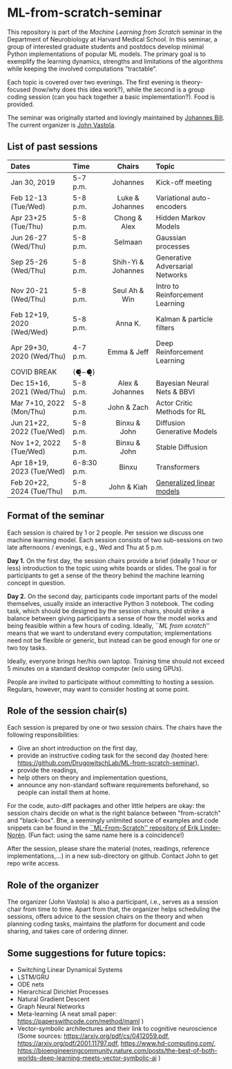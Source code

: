 # ML-from-scratch-seminar
This repository is part of the _Machine Learning from Scratch_ seminar in the Department of Neurobiology at Harvard Medical School.
In this seminar, a group of interested graduate students and postdocs develop minimal Python implementations of popular ML models. The primary goal is to exemplify the learning dynamics, strengths and limitations of the algorithms while keeping the involved computations "tractable".

Each topic is covered over two evenings. The first evening is theory-focused (how/why does this idea work?), while the second is a group coding session (can you hack together a basic implementation?). Food is provided.

The seminar was originally started and lovingly maintained by [Johannes Bill](https://billscientific.github.io/). 
The current organizer is [John Vastola](https://johnvastola.com). 

## List of past sessions

|     Dates                  |   Time   |     Chairs           |     Topic                       |
|:---------------------------|:---------|:--------------------:|:--------------------------------|
| Jan 30, 2019               | 5-7 p.m. | Johannes             | Kick-off meeting                |
| Feb 12-13 (Tue/Wed)        | 5-8 p.m. | Luke & Johannes      | Variational auto-encoders       |
| Apr 23+25 (Tue/Thu)        | 5-8 p.m. | Chong & Alex         | Hidden Markov Models            |
| Jun 26-27 (Wed/Thu)        | 5-8 p.m. | Selmaan              | Gaussian processes              |
| Sep 25-26 (Wed/Thu)        | 5-8 p.m. | Shih-Yi & Johannes   | Generative Adversarial Networks |
| Nov 20-21 (Wed/Thu)        | 5-8 p.m. | Seul Ah & Win        | Intro to Reinforcement Learning |
| Feb 12+19, 2020 (Wed/Wed)  | 5-8 p.m. | Anna K.              | Kalman & particle filters       |
| Apr 29+30, 2020 (Wed/Thu)  | 4-7 p.m. | Emma & Jeff          | Deep Reinforcement Learning     |
| COVID BREAK                | (⚈̥̥̥̥̥́⌢⚈̥̥̥̥̥̀)    |                      |                                 |
| Dec 15+16, 2021 (Wed/Thu)  | 5-8 p.m. | Alex & Johannes      | Bayesian Neural Nets & BBVI     |
| Mar  7+10, 2022 (Mon/Thu)  | 5-8 p.m. | John & Zach          | Actor Critic Methods for RL     |
| Jun 21+22, 2022 (Tue/Wed)  | 5-8 p.m. | Binxu & John         | Diffusion Generative Models     |
| Nov 1+2, 2022 (Tue/Wed)    | 5-8 p.m. | Binxu & John         | Stable Diffusion                |
| Apr 18+19, 2023 (Tue/Wed)  | 6-8:30 p.m. | Binxu          | Transformers                    |
| Feb 20+22, 2024 (Tue/Thu)  | 5-8 p.m. | John & Kiah   | [Generalized linear models](https://github.com/DrugowitschLab/ML-from-scratch-seminar/tree/master/GLMs) |


## Format of the seminar

Each session is chaired by 1 or 2 people.
Per session we discuss one machine learning model.
Each session consists of two sub-sessions on two late afternoons / evenings, e.g., Wed and Thu at 5 p.m.

**Day 1.** On the first day, the session chairs provide a brief (ideally 1 hour or less) introduction to the topic using white boards or slides.
The goal is for participants to get a sense of the theory behind the machine learning concept in question.

**Day 2.** On the second day, participants code important parts of the model themselves, usually inside an interactive Python 3 notebook. 
The coding task, which should be designed by the session chairs, should strike a balance between giving participants a sense of how the model works and being feasible within a few hours of coding. 
Ideally, ``*ML from scratch*'' means that we want to understand every computation; implementations need not be flexible or generic, but instead can be good enough for one or two toy tasks.

Ideally, everyone brings her/his own laptop.
Training time should not exceed 5 minutes on a standard desktop computer (w/o using GPUs).

People are invited to participate without committing to hosting a session. Regulars, however, may want to consider hosting at some point.

## Role of the session chair(s)
Each session is prepared by one or two session chairs.
The chairs have the following responsibilities:
  - Give an short introduction on the first day,
  - provide an instructive coding task for the second day (hosted here:  https://github.com/DrugowitschLab/ML-from-scratch-seminar),
  - provide the readings,
  - help others on theory and implementation questions,
  - announce any non-standard software requirements beforehand, so people can install them at home.

For the code, auto-diff packages and other little helpers are okay: the session chairs decide on what is the right balance between "from-scratch" and "black-box". Btw, a seemingly unlimited source of examples and code snippets can be found in the [``ML-From-Scratch'' repository of Erik Linder-Norén](https://github.com/eriklindernoren/ML-From-Scratch). (Fun fact: using the same name here is a coincidence!)

After the session, please share the material (notes, readings, reference implementations,...) in a new sub-directory on github. Contact John to get repo write access.

## Role of the organizer

The organizer (John Vastola) is also a participant, i.e., serves as a session chair from time to time.
Apart from that, the organizer helps scheduling the sessions, offers advice to the session chairs on the theory and when planning coding tasks, maintains the platform for document and code sharing, and takes care of ordering dinner.



## Some suggestions for future topics:

- Switching Linear Dynamical Systems
- LSTM/GRU
- ODE nets 
- Hierarchical Dirichlet Processes
- Natural Gradient Descent
- Graph Neural Networks
- Meta-learning (A neat small paper: https://paperswithcode.com/method/maml )
- Vector-symbolic architectures and their link to cognitive neuroscience (Some sources: https://arxiv.org/pdf/cs/0412059.pdf, https://arxiv.org/pdf/2001.11797.pdf, https://www.hd-computing.com/, https://bioengineeringcommunity.nature.com/posts/the-best-of-both-worlds-deep-learning-meets-vector-symbolic-ai )


